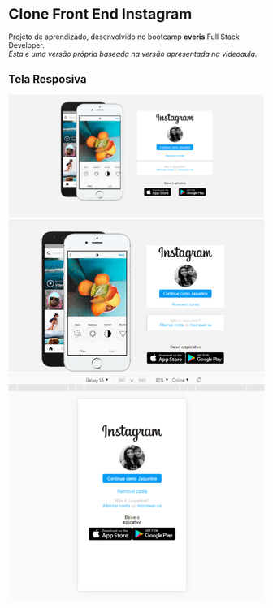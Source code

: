 # Clone Front End Instagram

Projeto de aprendizado, desenvolvido no bootcamp **everis** Full Stack Developer.   
    *Esta é uma versão própria baseada na versão apresentada na videoaula.*

## Tela Resposiva

<img src="./img/site-tela-cheia.png">
<img src="./img/site-tela-969x551.png">
<img src="./img/site-mobile.png">

